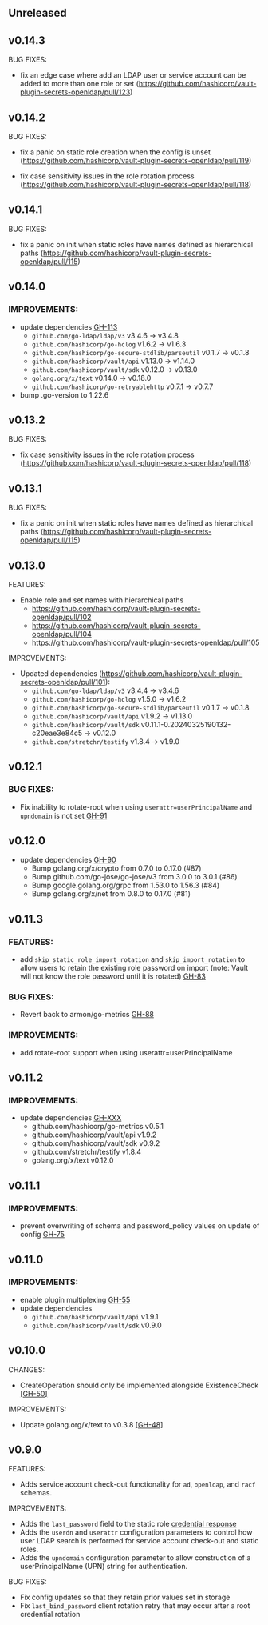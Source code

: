 ## Unreleased

## v0.14.3

BUG FIXES:

* fix an edge case where add an LDAP user or service account can be added to more than one role or set (https://github.com/hashicorp/vault-plugin-secrets-openldap/pull/123)

## v0.14.2

BUG FIXES:

* fix a panic on static role creation when the config is unset (https://github.com/hashicorp/vault-plugin-secrets-openldap/pull/119)

* fix case sensitivity issues in the role rotation process (https://github.com/hashicorp/vault-plugin-secrets-openldap/pull/118)

## v0.14.1

BUG FIXES:
* fix a panic on init when static roles have names defined as hierarchical paths (https://github.com/hashicorp/vault-plugin-secrets-openldap/pull/115)

## v0.14.0

### IMPROVEMENTS:

* update dependencies [GH-113](https://github.com/hashicorp/vault-plugin-secrets-openldap/pull/113)
  * `github.com/go-ldap/ldap/v3` v3.4.6 -> v3.4.8
  * `github.com/hashicorp/go-hclog` v1.6.2 -> v1.6.3
  * `github.com/hashicorp/go-secure-stdlib/parseutil` v0.1.7 -> v0.1.8
  * `github.com/hashicorp/vault/api` v1.13.0 -> v1.14.0
  * `github.com/hashicorp/vault/sdk` v0.12.0 -> v0.13.0
  * `golang.org/x/text` v0.14.0 -> v0.18.0
  * `github.com/hashicorp/go-retryablehttp` v0.7.1 -> v0.7.7
* bump .go-version to 1.22.6

## v0.13.2

BUG FIXES:
* fix case sensitivity issues in the role rotation process (https://github.com/hashicorp/vault-plugin-secrets-openldap/pull/118)

## v0.13.1

BUG FIXES:
* fix a panic on init when static roles have names defined as hierarchical paths (https://github.com/hashicorp/vault-plugin-secrets-openldap/pull/115)

## v0.13.0

FEATURES:
* Enable role and set names with hierarchical paths
  * https://github.com/hashicorp/vault-plugin-secrets-openldap/pull/102
  * https://github.com/hashicorp/vault-plugin-secrets-openldap/pull/104
  * https://github.com/hashicorp/vault-plugin-secrets-openldap/pull/105

IMPROVEMENTS:
* Updated dependencies (https://github.com/hashicorp/vault-plugin-secrets-openldap/pull/101):
   * `github.com/go-ldap/ldap/v3` v3.4.4 -> v3.4.6
   * `github.com/hashicorp/go-hclog` v1.5.0 -> v1.6.2
   * `github.com/hashicorp/go-secure-stdlib/parseutil` v0.1.7 -> v0.1.8
   * `github.com/hashicorp/vault/api` v1.9.2 -> v1.13.0
   * `github.com/hashicorp/vault/sdk` v0.11.1-0.20240325190132-c20eae3e84c5 -> v0.12.0
   * `github.com/stretchr/testify` v1.8.4 -> v1.9.0

## v0.12.1

### BUG FIXES:
* Fix inability to rotate-root when using `userattr=userPrincipalName` and `upndomain` is not set [GH-91](https://github.com/hashicorp/vault-plugin-secrets-openldap/pull/91)

## v0.12.0

* update dependencies [GH-90](https://github.com/hashicorp/vault-plugin-secrets-openldap/pull/90)
  * Bump golang.org/x/crypto from 0.7.0 to 0.17.0 (#87)
  * Bump github.com/go-jose/go-jose/v3 from 3.0.0 to 3.0.1 (#86)
  * Bump google.golang.org/grpc from 1.53.0 to 1.56.3 (#84)
  * Bump golang.org/x/net from 0.8.0 to 0.17.0 (#81)

## v0.11.3

### FEATURES:
* add `skip_static_role_import_rotation` and `skip_import_rotation` to allow users to retain the existing role password
on import (note: Vault will not know the role password until it is rotated) [GH-83](https://github.com/hashicorp/vault-plugin-secrets-openldap/pull/83)

### BUG FIXES:
* Revert back to armon/go-metrics [GH-88](https://github.com/hashicorp/vault-plugin-secrets-openldap/pull/88)

### IMPROVEMENTS:
* add rotate-root support when using userattr=userPrincipalName

## v0.11.2

### IMPROVEMENTS:

* update dependencies [GH-XXX](https://github.com/hashicorp/vault-plugin-secrets-openldap/pull/XXX)
  * github.com/hashicorp/go-metrics v0.5.1
  * github.com/hashicorp/vault/api v1.9.2
  * github.com/hashicorp/vault/sdk v0.9.2
  * github.com/stretchr/testify v1.8.4
  * golang.org/x/text v0.12.0

## v0.11.1

### IMPROVEMENTS:
* prevent overwriting of schema and password_policy values on update of config [GH-75](https://github.com/hashicorp/vault-plugin-secrets-openldap/pull/75)

## v0.11.0

### IMPROVEMENTS:

* enable plugin multiplexing [GH-55](https://github.com/hashicorp/vault-plugin-secrets-openldap/pull/55)
* update dependencies
  * `github.com/hashicorp/vault/api` v1.9.1
  * `github.com/hashicorp/vault/sdk` v0.9.0

## v0.10.0

CHANGES:

* CreateOperation should only be implemented alongside ExistenceCheck [[GH-50]](https://github.com/hashicorp/vault-plugin-secrets-openldap/pull/50)

IMPROVEMENTS:

* Update golang.org/x/text to v0.3.8 [[GH-48]](https://github.com/hashicorp/vault-plugin-secrets-openldap/pull/48)

## v0.9.0

FEATURES:

- Adds service account check-out functionality for `ad`, `openldap`, and `racf` schemas.

IMPROVEMENTS:

- Adds the `last_password` field to the static role [credential response](https://www.vaultproject.io/api-docs/secret/openldap#static-role-passwords)
- Adds the `userdn` and `userattr` configuration parameters to control how user LDAP
  search is performed for service account check-out and static roles.
- Adds the `upndomain` configuration parameter to allow construction of a userPrincipalName
  (UPN) string for authentication.

BUG FIXES:

- Fix config updates so that they retain prior values set in storage
- Fix `last_bind_password` client rotation retry that may occur after a root credential rotation
